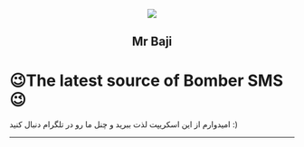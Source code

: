 <p align="center"><img src="https://i.pinimg.com/originals/3a/1c/15/3a1c151e4f4c00676ee2c99e431aa428.png"></p>
<h2 align="center"><b>Mr Baji</b></h2>

</p>

# 😉The latest source of Bomber SMS😉
امیدوارم از این اسکریپت لذت ببرید و چنل ما رو در تلگرام دنبال کنید  :)
<hr> 
